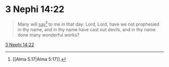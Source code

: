 # 3 Nephi 14:22

> Many will <u>say</u>[^a] to me in that day: Lord, Lord, have we not prophesied in thy name, and in thy name have cast out devils, and in thy name done many wonderful works?

[3 Nephi 14:22](https://www.churchofjesuschrist.org/study/scriptures/bofm/3-ne/14?lang=eng&id=p22#p22)


[^a]: [[Alma 5.17|Alma 5:17]].  
